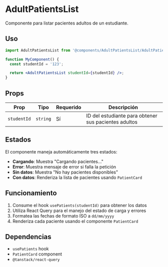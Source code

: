 # AdultPatientsList

Componente para listar pacientes adultos de un estudiante.

## Uso

```jsx
import AdultPatientsList from '@components/AdultPatientsList/AdultPatientsList';

function MyComponent() {
  const studentId = '123';

  return <AdultPatientsList studentId={studentId} />;
}
```

## Props

| Prop        | Tipo     | Requerido | Descripción                                          |
| ----------- | -------- | --------- | ---------------------------------------------------- |
| `studentId` | `string` | Sí        | ID del estudiante para obtener sus pacientes adultos |

## Estados

El componente maneja automáticamente tres estados:

- **Cargando**: Muestra "Cargando pacientes..."
- **Error**: Muestra mensaje de error si falla la petición
- **Sin datos**: Muestra "No hay pacientes disponibles"
- **Con datos**: Renderiza la lista de pacientes usando `PatientCard`

## Funcionamiento

1. Consume el hook `usePatients(studentId)` para obtener los datos
2. Utiliza React Query para el manejo del estado de carga y errores
3. Formatea las fechas de formato ISO a `dd/mm/yyyy`
4. Renderiza cada paciente usando el componente `PatientCard`

## Dependencias

- `usePatients` hook
- `PatientCard` component
- `@tanstack/react-query`
